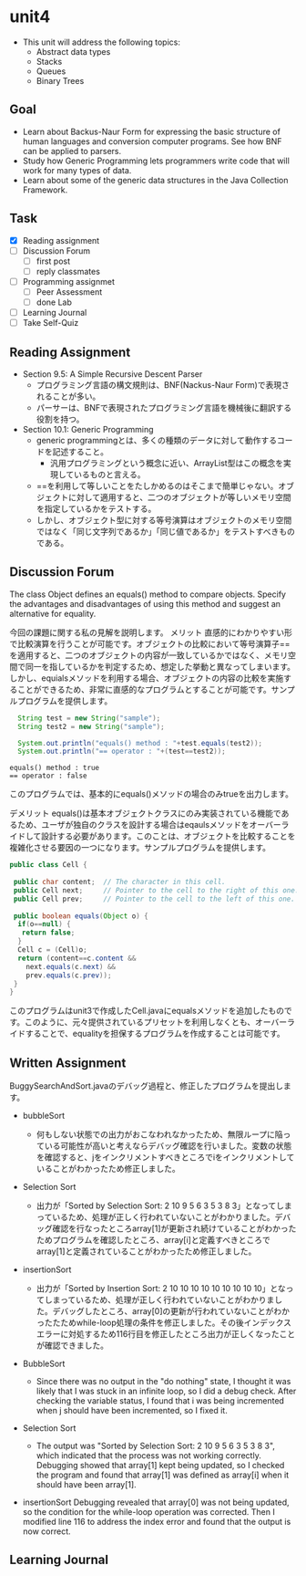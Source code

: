 # unit4

- This unit will address the following topics:
  - Abstract data types
  - Stacks
  - Queues
  - Binary Trees

## Goal

- Learn about Backus-Naur Form for expressing the basic structure of human languages and conversion computer programs. See how BNF can be applied to parsers.
- Study how Generic Programming lets programmers write code that will work for many types of data.
- Learn about some of the generic data structures in the Java Collection Framework.

## Task

- [x] Reading assignment
- [ ] Discussion Forum
  - [ ] first post
  - [ ] reply classmates
- [ ] Programming assignmet
  - [ ] Peer Assessment
  - [ ] done Lab
- [ ] Learning Journal
- [ ] Take Self-Quiz

## Reading Assignment

- Section 9.5: A Simple Recursive Descent Parser
  - プログラミング言語の構文規則は、BNF(Nackus-Naur Form)で表現されることが多い。
  - パーサーは、BNFで表現されたプログラミング言語を機械後に翻訳する役割を持つ。
- Section 10.1: Generic Programming
  - generic programmingとは、多くの種類のデータに対して動作するコードを記述すること。
    - 汎用プログラミングという概念に近い、ArrayList型はこの概念を実現しているものと言える。
  - ==を利用して等しいことをたしかめるのはそこまで簡単じゃない。オブジェクトに対して適用すると、二つのオブジェクトが等しいメモリ空間を指定しているかをテストする。
  - しかし、オブジェクト型に対する等号演算はオブジェクトのメモリ空間ではなく「同じ文字列であるか」「同じ値であるか」をテストすべきものである。

## Discussion Forum

The class Object defines an equals() method to compare objects. Specify the advantages and disadvantages of using this method and suggest an alternative for equality.

今回の課題に関する私の見解を説明します。
メリット
直感的にわかりやすい形で比較演算を行うことが可能です。オブジェクトの比較において等号演算子==を適用すると、二つのオブジェクトの内容が一致しているかではなく、メモリ空間で同一を指しているかを判定するため、想定した挙動と異なってしまいます。しかし、equialsメソッドを利用する場合、オブジェクトの内容の比較を実施することができるため、非常に直感的なプログラムとすることが可能です。サンプルプログラムを提供します。

```java
  String test = new String("sample");
  String test2 = new String("sample");

  System.out.println("equals() method : "+test.equals(test2));
  System.out.println("== operator : "+(test==test2));
```

```output
equals() method : true
== operator : false
```

このプログラムでは、基本的にequals()メソッドの場合のみtrueを出力します。

デメリット
equals()は基本オブジェクトクラスにのみ実装されている機能であるため、ユーザが独自のクラスを設計する場合はeqaulsメソッドをオーバーライドして設計する必要があります。このことは、オブジェクトを比較することを複雑化させる要因の一つになります。サンプルプログラムを提供します。

```java
public class Cell {
 
 public char content;  // The character in this cell.
 public Cell next;     // Pointer to the cell to the right of this one.
 public Cell prev;     // Pointer to the cell to the left of this one.
 
 public boolean equals(Object o) {
  if(o==null) {
   return false;
  }
  Cell c = (Cell)o;
  return (content==c.content &&
    next.equals(c.next) &&
    prev.equals(c.prev));
 }
}
```

このプログラムはunit3で作成したCell.javaにequalsメソッドを追加したものです。このように、元々提供されているプリセットを利用しなくとも、オーバーライドすることで、equalityを担保するプログラムを作成することは可能です。

## Written Assignment

BuggySearchAndSort.javaのデバッグ過程と、修正したプログラムを提出します。

- bubbleSort
  - 何もしない状態での出力がおこなわれなかったため、無限ループに陥っている可能性が高いと考えならデバッグ確認を行いました。変数の状態を確認すると、jをインクリメントすべきところでiをインクリメントしていることがわかったため修正しました。
- Selection Sort
  - 出力が「Sorted by Selection Sort:  2 10 9 5 6 3 5 3 8 3」となってしまっているため、処理が正しく行われていないことがわかりました。デバッグ確認を行なったところarray[1]が更新され続けていることがわかったためプログラムを確認したところ、array[i]と定義すべきところでarray[1]と定義されていることがわかったため修正しました。
- insertionSort
  - 出力が「Sorted by Insertion Sort:  2 10 10 10 10 10 10 10 10 10」となってしまっているため、処理が正しく行われていないことがわかりました。デバッグしたところ、array[0]の更新が行われていないことがわかったたためwhile-loop処理の条件を修正しました。その後インデックスエラーに対処するため116行目を修正したところ出力が正しくなったことが確認できました。

- BubbleSort
  - Since there was no output in the "do nothing" state, I thought it was likely that I was stuck in an infinite loop, so I did a debug check. After checking the variable status, I found that i was being incremented when j should have been incremented, so I fixed it.
- Selection Sort
  - The output was "Sorted by Selection Sort: 2 10 9 5 6 3 5 3 8 3", which indicated that the process was not working correctly. Debugging showed that array[1] kept being updated, so I checked the program and found that array[1] was defined as array[i] when it should have been array[1].
- insertionSort
   Debugging revealed that array[0] was not being updated, so the condition for the while-loop operation was corrected. Then I modified line 116 to address the index error and found that the output is now correct.

## Learning Journal
